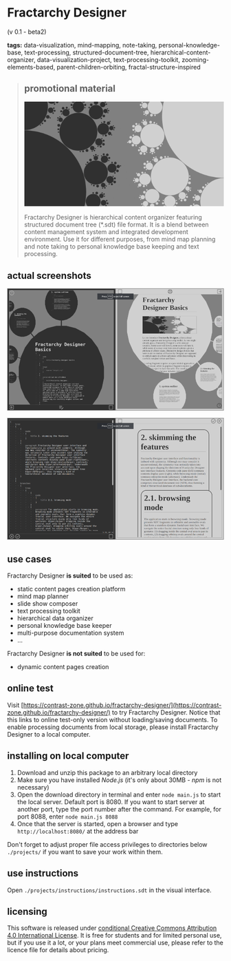 # Fractarchy Designer

(v 0.1 - beta2)

**tags:** data-visualization, mind-mapping, note-taking, personal-knowledge-base, text-processing, structured-document-tree, hierarchical-content-organizer, data-visualization-project, text-processing-toolkit, zooming-elements-based, parent-children-orbiting, fractal-structure-inspired

> ## promotional material
> 
> ![](media/socmedia.png)
> 
> Fractarchy Designer is hierarchical content organizer featuring structured document tree (*.sdt) file format. It is a blend between content management system and integrated development environment. Use it for different purposes, from mind map planning and note taking to personal knowledge base keeping and text processing.

## actual screenshots
        
![](media/ssh1.png)

![](media/ssh2.png)

## use cases

Fractarchy Designer **is suited** to be used as:

- static content pages creation platform
- mind map planner
- slide show composer
- text processing toolkit
- hierarchical data organizer
- personal knowledge base keeper
- multi-purpose documentation system
- ...

Fractarchy Designer **is not suited** to be used for:

- dynamic content pages creation

## online test

Visit [https://contrast-zone.github.io/fractarchy-designer/](https://contrast-zone.github.io/fractarchy-designer/) to try Fractarchy Designer. Notice that this links to online test-only version without loading/saving documents. To enable processing documents from local storage, please install Fractarchy Designer to a local computer.

## installing on local computer

1. Download and unzip this package to an arbitrary local directory
2. Make sure you have installed *Node.js* (it's only about 30MB - *npm* is not necessary)
3. Open the download directory in terminal and enter `node main.js` to start the local server. Default port is 8080. If you want to start server at another port, type the port number after the command. For example, for port 8088, enter `node main.js 8088`
4. Once that the server is started, open a browser and type `http://localhost:8080/` at the address bar

Don't forget to adjust proper file access privileges to directories below `./projects/` if you want to save your work within them.

## use instructions

Open `./projects/instructions/instructions.sdt` in the visual interface.

## licensing

This software is released under [conditional Creative Commons Attribution 4.0 International License](LICENSE). It is free for students and for limited personal use, but if you use it a lot, or your plans meet commercial use, please refer to the licence file for details about pricing.

